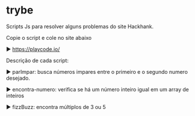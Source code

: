 # trybe
Scripts Js para resolver alguns problemas do site Hackhank.

Copie o script e cole no site abaixo

► https://playcode.io/

Descrição de cada script: 

► parImpar: busca números impares entre o primeiro e o segundo numero desejado.

► encontra-numero: verifica se há um número inteiro igual em um array de inteiros

► fizzBuzz: encontra múltiplos de 3 ou 5

